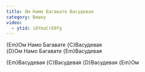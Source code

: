```yaml
---
title: Ом Намо Багавате Васудевая
category: Вишну
video:
  - ytid: i8YmaCrE0fg
---
```

{Em}Ом Намо Багавате {C}Васудевая  
{D}Ом Намо Багавате {Em}Васудевая

{Em}Васудевая {C}Васудевая {D}Васудевая {Em}Ом